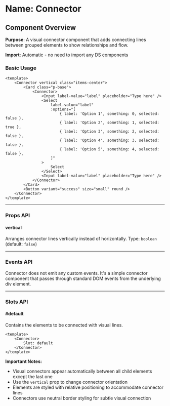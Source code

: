 # Name: Connector
## Component Overview

**Purpose**: A visual connector component that adds connecting lines between grouped elements to show relationships and flow.

**Import**: Automatic - no need to import any DS components

### Basic Usage

```vue
<template>
    <Connector vertical class="items-center">
        <Card class="p-base">
            <Connector>
                <Input label-value="label" placeholder="Type here" />
                <Select
                    label-value="label"
                    :options="[
                        { label: 'Option 1', something: 0, selected: false },
                        { label: 'Option 2', something: 1, selected: true },
                        { label: 'Option 3', something: 2, selected: false },
                        { label: 'Option 4', something: 3, selected: false },
                        { label: 'Option 5', something: 4, selected: false },
                    ]"
                >
                    Select
                </Select>
                <Input label-value="label" placeholder="Type here" />
            </Connector>
        </Card>
        <Button variant="success" size="small" round />
    </Connector>
</template>
```

---

### Props API

#### vertical
Arranges connector lines vertically instead of horizontally. Type: `boolean` (default: `false`)

---

### Events API

Connector does not emit any custom events. It's a simple connector component that passes through standard DOM events from the underlying div element.

---

### Slots API

#### #default
Contains the elements to be connected with visual lines.

```vue
<template>
    <Connector>
        Slot: default
    </Connector>
</template>
```

**Important Notes:**
- Visual connectors appear automatically between all child elements except the last one
- Use the `vertical` prop to change connector orientation
- Elements are styled with relative positioning to accommodate connector lines
- Connectors use neutral border styling for subtle visual connection